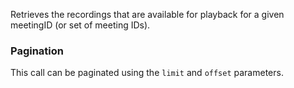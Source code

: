 Retrieves the recordings that are available for playback for a given meetingID (or set of meeting IDs).

### Pagination
This call can be paginated using the `limit` and `offset` parameters.